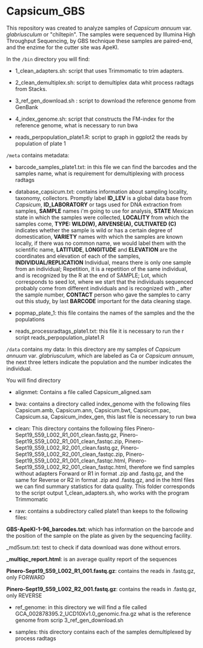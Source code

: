 # Capsicum_GBS

This repository was created to analyze samples of *Capsicum annuum* var. *glabriusculum* or "chiltepín". The samples were
sequenced by Illumina High Throughput Sequencing, by GBS technique these samples are paired-end, and the enzime for the
cutter site was ApeKI.


In the `/bin` directory you will find:

* 1_clean_adapters.sh: script that uses Trimmomatic to trim adapters.

* 2_clean_demultiplex.sh: script to demultiplex data whit process radtags from Stacks.

* 3_ref_gen_download.sh : script to download the reference genome from GenBank

* 4_index_genome.sh: script that constructs the FM-index for the reference genome, what is necessary to run bwa 

* reads_perpopulation_plate1.R: script to graph in ggplot2 the reads by population of plate 1


`/meta` contains metadata:

* barcode_samples_plate1.txt: in this file we can find the barcodes and the samples name, what is requirement for demultiplexing with process radtags

* database_capsicum.txt: contains information about sampling locality, taxonomy, collectors. Promptly label **ID_LEV** is a global data base from *Capsicum*, **ID_LABORATORY** or tags used for DNA extraction from samples, **SAMPLE** names i'm going to use for analysis, **STATE** Mexican state in which the samples were collected, **LOCALITY** from which the samples come, **TYPE: WILD(W), ARVENSE(A), CULTIVATED (C)** indicates whether the sample is wild or has a certain degree of domestication, **VARIETY** names with which the samples are known locally, if there was no common name, we would label them with the scientific name, **LATITUDE**,	**LONGITUDE** and	**ELEVATION** are the coordinates and elevation of each of the samples, **INDIVIDUAL/REPLICATION** Individual, means there is only one sample from an individual; Repetition, it is a repetition of the same individual, and is recognized by the R at the end of SAMPLE; Lot, which corresponds to seed lot, where we start that the individuals sequenced probably come from different individuals and is recognized with _ after the sample number, **CONTACT** person who gave the samples to carry out this study, by last **BARCODE** important for the data cleaning stage.

* popmap_plate_1: this file contains the names of the samples and the the populations

* reads_processradtags_plate1.txt: this file it is necessary to run the r script reads_perpopulation_plate1.R
  

`/data` contains my data: In this directory are my samples of *Capsicum annuum* var. *glabriusculum*, which are labeled as Ca or *Capsicum annuum*, the next three letters indicate the population and the number indicates the individual.

You will find directory 

* alignmet: Contains a file called Capsicum_aligned.sam

* bwa: contains a directory called index_genome with the following files Capsicum.amb, Capsicum.ann, Capsicum.bwt, Capsicum.pac, Capsicum.sa, Capsicum_index_gen, this last file is necessary to run bwa

* clean: This directory contains the following files Pinero-Sept19_S59_L002_R1_001_clean.fastq.gz, Pinero-Sept19_S59_L002_R1_001_clean_fastqc.zip, Pinero-Sept19_S59_L002_R2_001_clean.fastq.gz, Pinero-Sept19_S59_L002_R2_001_clean_fastqc.zip, Pinero-Sept19_S59_L002_R1_001_clean_fastqc.html, Pinero-Sept19_S59_L002_R2_001_clean_fastqc.html, therefore we find samples without adapters Forward or R1 in format .zip and .fastq.gz, and the same for Reverse or R2 in format .zip and .fastq.gz, and in the html files we can find summary statistics for data quality.
This folder corresponds to the script output 1_clean_adapters.sh, who works with the program Trimmomatic

* raw: contains a subdirectory called plate1 than keeps to the following files:

**GBS-ApeKI-1-96_barcodes.txt**: which has information on the barcode and the position of the sample on the plate as given by the sequencing facility.

_md5sum.txt: test to check if data download was done without errors.

**_multiqc_report.html**: is an average quality report of the sequences 

**Pinero-Sept19_S59_L002_R1_001.fastq.gz**: contains the reads in .fastq.gz, only FORWARD 

**Pinero-Sept19_S59_L002_R2_001.fastq.gz**: contains the reads in .fastq.gz, only REVERSE

* ref_genome: in this directory we will find a file called GCA_002878395.2_UCD10Xv1.0_genomic.fna.gz what is the reference genome from scrip 3_ref_gen_download.sh

* samples: this directory contains each of the samples demultiplexed by process radtags


